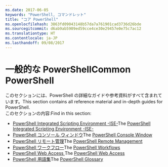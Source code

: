 ```yaml
---
ms.date: 2017-06-05
keywords: "PowerShell, コマンドレット"
title: "コア PowerShell"
ms.openlocfilehash: 3863fd09043148b57da7a761901cad3736d26bde
ms.sourcegitcommit: d6ab9ab5909ed59cce4ce30e29457e0e75c7ac12
ms.translationtype: HT
ms.contentlocale: ja-JP
ms.lasthandoff: 09/08/2017
---
```

# <a name="common-powershell"></a><span data-ttu-id="27771-103">一般的な PowerShell</span><span class="sxs-lookup"><span data-stu-id="27771-103">Common PowerShell</span></span>
<span data-ttu-id="27771-104">このセクションには、PowerShell の詳細なガイドや参考資料がすべて含まれています。</span><span class="sxs-lookup"><span data-stu-id="27771-104">This section contains all reference material and in-depth guides for PowerShell.</span></span>  
<span data-ttu-id="27771-105">このセクションの内容:</span><span class="sxs-lookup"><span data-stu-id="27771-105">Find in this section:</span></span>
- <span data-ttu-id="27771-106">[PowerShell Integrated Scripting Environment -ISE-](ise-guide.md)</span><span class="sxs-lookup"><span data-stu-id="27771-106">The [PowerShell Integrated Scripting Environment -ISE-](ise-guide.md)</span></span>
- <span data-ttu-id="27771-107">[PowerShell コンソール ウィンドウ](console-guide.md)</span><span class="sxs-lookup"><span data-stu-id="27771-107">The [PowerShell Console Window](console-guide.md)</span></span>
- <span data-ttu-id="27771-108">[PowerShell リモート管理](Running-Remote-Commands.md)</span><span class="sxs-lookup"><span data-stu-id="27771-108">The [PowerShell Remote Management](Running-Remote-Commands.md)</span></span>
- <span data-ttu-id="27771-109">[PowerShell ワークフロー](workflows-guide.md)</span><span class="sxs-lookup"><span data-stu-id="27771-109">The [PowerShell Workflows](workflows-guide.md)</span></span>
- <span data-ttu-id="27771-110">[PowerShell Web Access ](web-access.md)</span><span class="sxs-lookup"><span data-stu-id="27771-110">The [PowerShell Web Access](web-access.md)</span></span>
- <span data-ttu-id="27771-111">[PowerShell 用語集](../Windows-PowerShell-Glossary.md)</span><span class="sxs-lookup"><span data-stu-id="27771-111">The [PowerShell Glossary](../Windows-PowerShell-Glossary.md)</span></span>


